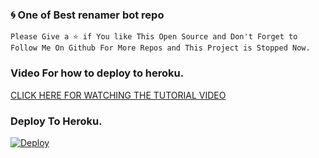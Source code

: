 ### 🌀 One of Best renamer bot repo

```Please Give a ⭐ if You like This Open Source and Don't Forget to Follow Me On Github For More Repos and This Project is Stopped Now.```

### Video For how to  deploy to heroku. 

[CLICK HERE FOR WATCHING THE TUTORIAL VIDEO](https://www.youtube.com/watch?v=2FHgg8o1YY8) 

### Deploy To Heroku. 

[![Deploy](https://www.herokucdn.com/deploy/button.svg)](https://www.heroku.com/deploy?template=https://github.com/Vishnuskywalker/Renamer-Bot)
